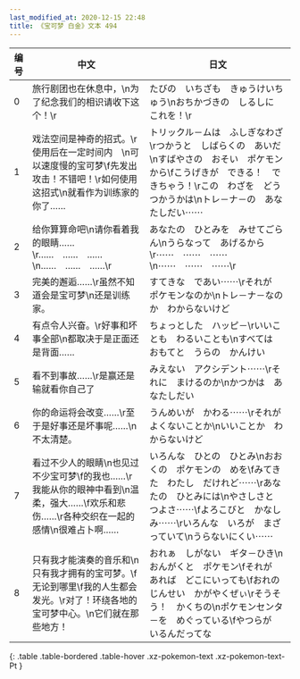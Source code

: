 ```yaml
---
last_modified_at: 2020-12-15 22:48
title: 《宝可梦 白金》文本 494
---
```

| 编号 | 中文 | 日文 |
| ---- | ---- | ---- |
| 0 | 旅行剧团也在休息中，\n为了纪念我们的相识请收下这个！\r | たびの　いちざも　きゅうけいちゅう\nおちかづきの　しるしに　これを！\r |
| 1 | 戏法空间是神奇的招式。\r使用后在一定时间内　\n可以速度慢的宝可梦\f先发出攻击！不错吧！\r如何使用这招式\n就看作为训练家的你了…… | トリックル－ムは　ふしぎなわざ\rつかうと　しばらくの　あいだ\nすばやさの　おそい　ポケモンから\fこうげきが　できる！　できちゃう！\rこの　わざを　どうつかうかは\nトレ－ナ－の　あなたしだい⋯⋯ |
| 2 | 给你算算命吧\n请你看着我的眼睛……\r……　……　……\n……　……　……\r | あなたの　ひとみを　みせてごらん\nうらなって　あげるから\r⋯⋯　⋯⋯　⋯⋯\n⋯⋯　⋯⋯　⋯⋯\r |
| 3 | 完美的邂逅……\r虽然不知道会是宝可梦\n还是训练家。 | すてきな　であい⋯⋯\rそれが　ポケモンなのか\nトレ－ナ－なのか　わからないけど |
| 4 | 有点令人兴奋。\r好事和坏事全部\n都取决于是正面还是背面…… | ちょっとした　ハッピ－\rいいことも　わるいことも\nすべては　おもてと　うらの　かんけい |
| 5 | 看不到事故……\r是赢还是输就看你自己了　 | みえない　アクシデント⋯⋯\rそれに　まけるのか\nかつかは　あなたしだい　 |
| 6 | 你的命运将会改变……\r至于是好事还是坏事呢……\n不太清楚。 | うんめいが　かわる⋯⋯\rそれが　よくないことか\nいいことか　わからないけど |
| 7 | 看过不少人的眼睛\n也见过不少宝可梦\f的我也……\r我能从你的眼神中看到\n温柔，强大……\f欢乐和悲伤……\r各种交织在一起的感情\n很难占卜啊…… | いろんな　ひとの　ひとみ\nおおくの　ポケモンの　めを\fみてきた　わたし　だけれど⋯⋯\rあなたの　ひとみには\nやさしさと　つよさ⋯⋯\fよろこびと　かなしみ⋯⋯\rいろんな　いろが　まざっていて\nうらないにくい⋯⋯ |
| 8 | 只有我才能演奏的音乐和\n只有我才拥有的宝可梦。\f无论到哪里\f我的人生都会发光。\r对了！环绕各地的宝可梦中心。\n它们就在那些地方！ | おれぁ　しがない　ギタ－ひき\nおんがくと　ポケモン\fそれが　あれば　どこにいっても\fおれの　じんせい　かがやくぜぃ\rそうそう！　かくちの\nポケモンセンタ－を　めぐっている\fやつらが　いるんだってな |
{: .table .table-bordered .table-hover .xz-pokemon-text .xz-pokemon-text-Pt }